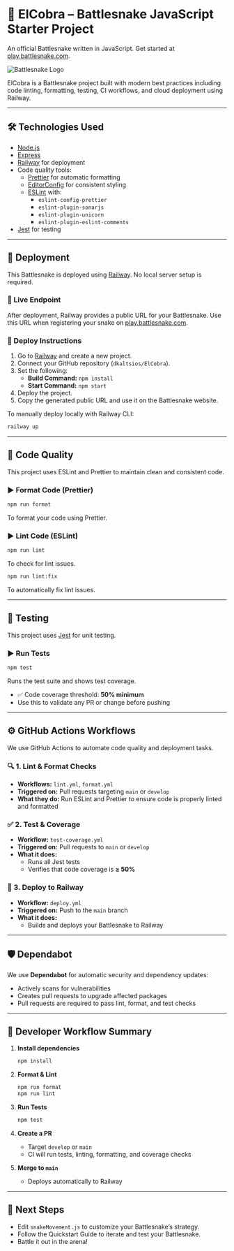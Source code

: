 # 🐍 ElCobra – Battlesnake JavaScript Starter Project

An official Battlesnake written in JavaScript. Get started at [play.battlesnake.com](https://play.battlesnake.com).

![Battlesnake Logo](https://media.battlesnake.com/social/StarterSnakeGitHubRepos_JavaScript.png)

ElCobra is a Battlesnake project built with modern best practices including code linting, formatting, testing, CI workflows, and cloud deployment using Railway.

---

## 🛠 Technologies Used

- [Node.js](https://nodejs.org/en/)
- [Express](https://expressjs.com/)
- [Railway](https://railway.app/) for deployment
- Code quality tools:
  - [Prettier](https://prettier.io/) for automatic formatting
  - [EditorConfig](https://editorconfig.org/) for consistent styling
  - [ESLint](https://eslint.org/) with:
    - `eslint-config-prettier`
    - `eslint-plugin-sonarjs`
    - `eslint-plugin-unicorn`
    - `eslint-plugin-eslint-comments`
- [Jest](https://jestjs.io/) for testing

---

## 🚀 Deployment

This Battlesnake is deployed using [Railway](https://railway.app/). No local server setup is required.

### 🔗 Live Endpoint

After deployment, Railway provides a public URL for your Battlesnake. Use this URL when registering your snake on [play.battlesnake.com](https://play.battlesnake.com).

### 🧭 Deploy Instructions

1. Go to [Railway](https://railway.app/) and create a new project.
2. Connect your GitHub repository (`dkaltsios/ElCobra`).
3. Set the following:
   - **Build Command:** `npm install`
   - **Start Command:** `npm start`
4. Deploy the project.
5. Copy the generated public URL and use it on the Battlesnake website.

To manually deploy locally with Railway CLI:

```bash
railway up
```

---

## 🧹 Code Quality

This project uses ESLint and Prettier to maintain clean and consistent code.

### ▶️ Format Code (Prettier)

```bash
npm run format
```

To format your code using Prettier.

### ▶️ Lint Code (ESLint)

```bash
npm run lint
```

To check for lint issues.

```bash
npm run lint:fix
```

To automatically fix lint issues.

---

## 🧪 Testing

This project uses [Jest](https://jestjs.io/) for unit testing.

### ▶️ Run Tests

```bash
npm test
```

Runs the test suite and shows test coverage.

- ✅ Code coverage threshold: **50% minimum**
- Use this to validate any PR or change before pushing

---

## ⚙️ GitHub Actions Workflows

We use GitHub Actions to automate code quality and deployment tasks.

### 🔍 1. Lint & Format Checks

- **Workflows:** `lint.yml`, `format.yml`
- **Triggered on:** Pull requests targeting `main` or `develop`
- **What they do:** Run ESLint and Prettier to ensure code is properly linted and formatted

### ✅ 2. Test & Coverage

- **Workflow:** `test-coverage.yml`
- **Triggered on:** Pull requests to `main` or `develop`
- **What it does:**
  - Runs all Jest tests
  - Verifies that code coverage is **≥ 50%**

### 🚀 3. Deploy to Railway

- **Workflow:** `deploy.yml`
- **Triggered on:** Push to the `main` branch
- **What it does:**
  - Builds and deploys your Battlesnake to Railway

---

## 🛡 Dependabot

We use **Dependabot** for automatic security and dependency updates:

- Actively scans for vulnerabilities
- Creates pull requests to upgrade affected packages
- Pull requests are required to pass lint, format, and test checks

---

## 🔁 Developer Workflow Summary

1. **Install dependencies**
   ```bash
   npm install
   ```

2. **Format & Lint**
   ```bash
   npm run format
   npm run lint
   ```

3. **Run Tests**
   ```bash
   npm test
   ```

4. **Create a PR**
   - Target `develop` or `main`
   - CI will run tests, linting, formatting, and coverage checks

5. **Merge to `main`**
   - Deploys automatically to Railway

---

## 📘 Next Steps

- Edit `snakeMovement.js` to customize your Battlesnake’s strategy.
- Follow the Quickstart Guide to iterate and test your Battlesnake.
- Battle it out in the arena!
